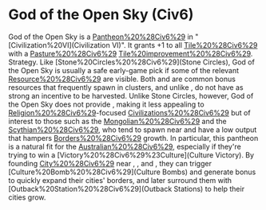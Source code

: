 # God of the Open Sky (Civ6)

God of the Open Sky is a [Pantheon%20%28Civ6%29](Pantheon) in "[Civilization%20VI](Civilization VI)". It grants +1 to all [Tile%20%28Civ6%29](tiles) with a [Pasture%20%28Civ6%29](Pasture) [Tile%20improvement%20%28Civ6%29](improvement).
Strategy.
Like [Stone%20Circles%20%28Civ6%29](Stone Circles), God of the Open Sky is usually a safe early-game pick if some of the relevant [Resource%20%28Civ6%29](resources) are visible. Both and are common bonus resources that frequently spawn in clusters, and unlike , do not have as strong an incentive to be harvested. Unlike Stone Circles, however, God of the Open Sky does not provide , making it less appealing to [Religion%20%28Civ6%29](religion)-focused [Civilizations%20%28Civ6%29](civilizations) but of interest to those such as the [Mongolian%20%28Civ6%29](Mongolians) and the [Scythian%20%28Civ6%29](Scythians), who tend to spawn near and have a low output that hampers [Borders%20%28Civ6%29](border) growth.
In particular, this pantheon is a natural fit for the [Australian%20%28Civ6%29](Australians), especially if they're trying to win a [Victory%20%28Civ6%29%23Culture](Culture Victory). By founding [City%20%28Civ6%29](cities) near , , and , they can trigger [Culture%20Bomb%20%28Civ6%29](Culture Bombs) and generate bonus to quickly expand their cities' borders, and later surround them with [Outback%20Station%20%28Civ6%29](Outback Stations) to help their cities grow.